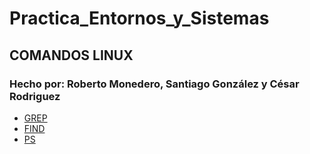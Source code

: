 # Practica_Entornos_y_Sistemas
## COMANDOS LINUX
### Hecho por: Roberto Monedero, Santiago González y César Rodriguez

- [GREP](https://github.com/Santiagoo1998/repositorio_santi.git)
- [FIND](https://github.com/Fixius50/repositorio_roberto.git)
- [PS](https://github.com/cesarminecraft/m.git)
